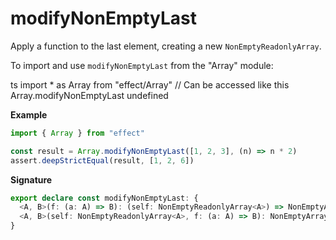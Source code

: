 # modifyNonEmptyLast

Apply a function to the last element, creating a new `NonEmptyReadonlyArray`.

To import and use `modifyNonEmptyLast` from the "Array" module:

ts
import \* as Array from "effect/Array"
// Can be accessed like this
Array.modifyNonEmptyLast
undefined

**Example**

```ts
import { Array } from "effect"

const result = Array.modifyNonEmptyLast([1, 2, 3], (n) => n * 2)
assert.deepStrictEqual(result, [1, 2, 6])
```

**Signature**

```ts
export declare const modifyNonEmptyLast: {
  <A, B>(f: (a: A) => B): (self: NonEmptyReadonlyArray<A>) => NonEmptyArray<A | B>
  <A, B>(self: NonEmptyReadonlyArray<A>, f: (a: A) => B): NonEmptyArray<A | B>
}
```

